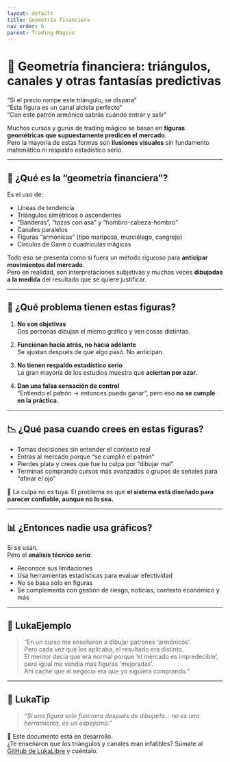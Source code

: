```yaml
---
layout: default
title: Geometría financiera
nav_order: 6
parent: Trading Mágico
---
```


# 📐 Geometría financiera: triángulos, canales y otras fantasías predictivas

“Si el precio rompe este triángulo, se dispara”  
“Esta figura es un canal alcista perfecto”  
“Con este patrón armónico sabrás cuándo entrar y salir”

Muchos cursos y gurús de trading mágico se basan en **figuras geométricas que supuestamente predicen el mercado**.  
Pero la mayoría de estas formas son **ilusiones visuales** sin fundamento matemático ni respaldo estadístico serio.

---

## 🧠 ¿Qué es la “geometría financiera”?

Es el uso de:

- Líneas de tendencia
- Triángulos simétricos o ascendentes
- “Banderas”, “tazas con asa” y “hombro-cabeza-hombro”
- Canales paralelos
- Figuras “armónicas” (tipo mariposa, murciélago, cangrejo)
- Círculos de Gann o cuadrículas mágicas

Todo eso se presenta como si fuera un método riguroso para **anticipar movimientos del mercado**.  
Pero en realidad, son interpretaciones subjetivas y muchas veces **dibujadas a la medida** del resultado que se quiere justificar.

---

## 🎯 ¿Qué problema tienen estas figuras?

1. **No son objetivas**  
   Dos personas dibujan el mismo gráfico y ven cosas distintas.

2. **Funcionan hacia atrás, no hacia adelante**  
   Se ajustan después de que algo pasó. No anticipan.

3. **No tienen respaldo estadístico serio**  
   La gran mayoría de los estudios muestra que **aciertan por azar**.

4. **Dan una falsa sensación de control**  
   “Entiendo el patrón → entonces puedo ganar”, pero eso **no se cumple en la práctica.**

---

## 📉 ¿Qué pasa cuando crees en estas figuras?

- Tomas decisiones sin entender el contexto real
- Entras al mercado porque “se cumplió el patrón”
- Pierdes plata y crees que fue tu culpa por “dibujar mal”
- Terminas comprando cursos más avanzados o grupos de señales para “afinar el ojo”

📌 La culpa no es tuya. El problema es que **el sistema está diseñado para parecer confiable, aunque no lo sea.**

---

## 📊 ¿Entonces nadie usa gráficos?

Sí se usan.  
Pero el **análisis técnico serio**:

- Reconoce sus limitaciones
- Usa herramientas estadísticas para evaluar efectividad
- No se basa solo en figuras
- Se complementa con gestión de riesgo, noticias, contexto económico y más

---

## 💬 LukaEjemplo

> “En un curso me enseñaron a dibujar patrones ‘armónicos’.  
> Pero cada vez que los aplicaba, el resultado era distinto.  
> El mentor decía que era normal porque ‘el mercado es impredecible’, pero igual me vendía más figuras ‘mejoradas’.  
> Ahí caché que el negocio era que yo siguiera comprando.”

---

## 🧠 LukaTip

> *“Si una figura solo funciona después de dibujarla… no es una herramienta, es un espejismo.”*

📌 Este documento está en desarrollo.  
¿Te enseñaron que los triángulos y canales eran infalibles? Súmate al [GitHub de LukaLibre](https://github.com/tuusuario/lukalibre) y cuéntalo.
